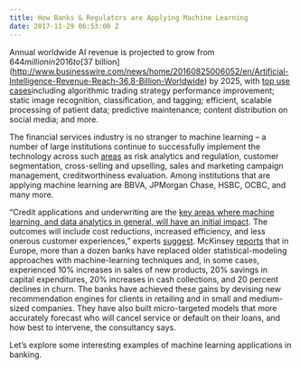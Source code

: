 ```yaml
---
title: How Banks & Regulators are Applying Machine Learning
date: 2017-11-29 06:53:00 Z
---
```


Annual worldwide AI revenue is projected to grow from $644 million in 2016 to [$37 billion](http://www.businesswire.com/news/home/20160825006052/en/Artificial-Intelligence-Revenue-Reach-36.8-Billion-Worldwide) by 2025, with [top use cases](https://www.top500.org/news/market-for-artificial-intelligence-projected-to-hit-36-billion-by-2025/)including algorithmic trading strategy performance improvement; static image recognition, classification, and tagging; efficient, scalable processing of patient data; predictive maintenance; content distribution on social media; and more.
<!--more-->
The financial services industry is no stranger to machine learning – a number of large institutions continue to successfully implement the technology across such [areas](https://www.forbes.com/sites/louiscolumbus/2016/06/04/machine-learning-is-redefining-the-enterprise-in-2016/#2a65c5b01871) as risk analytics and regulation, customer segmentation, cross-selling and upselling, sales and marketing campaign management, creditworthiness evaluation. Among institutions that are applying machine learning are BBVA, JPMorgan Chase, HSBC, OCBC, and many more.

“Credit applications and underwriting are the [key areas where machine learning, and data analytics in general, will have an initial impact](https://igniteoutsourcing.com/publications/machine-learning-in-finance/). The outcomes will include cost reductions, increased efficiency, and less onerous customer experiences,” experts [suggest](http://www.barclaysimpson.us/news/machine-learning-the-next-frontier-for-financial-risk-management--news-801817925). McKinsey [reports](https://www.mckinsey.com/industries/high-tech/our-insights/an-executives-guide-to-machine-learning) that in Europe, more than a dozen banks have replaced older statistical-modeling approaches with machine-learning techniques and, in some cases, experienced 10% increases in sales of new products, 20% savings in capital expenditures, 20% increases in cash collections, and 20 percent declines in churn. The banks have achieved these gains by devising new recommendation engines for clients in retailing and in small and medium-sized companies. They have also built micro-targeted models that more accurately forecast who will cancel service or default on their loans, and how best to intervene, the consultancy says.

Let’s explore some interesting examples of machine learning applications in banking.